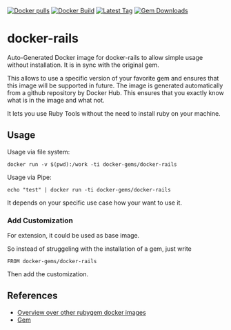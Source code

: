 [![Docker pulls](https://img.shields.io/docker/pulls/rubygem/docker-rails.svg)](https://hub.docker.com/r/rubygem/docker-rails/)
[![Docker Build](https://img.shields.io/docker/automated/rubygem/docker-rails.svg)](https://hub.docker.com/r/rubygem/docker-rails/)
[![Latest Tag](https://img.shields.io/github/tag/docker-rubygem/docker-rails.svg)](https://hub.docker.com/r/rubygem/docker-rails/)
[![Gem Downloads](https://img.shields.io/gem/dt/docker-rails.svg)](https://rubygems.org/gems/docker-rails/)
# docker-rails

Auto-Generated Docker image for docker-rails to allow simple usage without installation.
It is in sync with the original gem.

This allows to use a specific version of your favorite gem and ensures that this image will be supported in future.
The image is generated automatically from a github repository by Docker Hub.
This ensures that you exactly know what is in the image and what not.

It lets you use Ruby Tools without the need to install ruby on your machine.

## Usage

Usage via file system:

`docker run -v $(pwd):/work -ti docker-gems/docker-rails`

Usage via Pipe:

`echo "test" | docker run -ti docker-gems/docker-rails`

It depends on your specific use case how your want to use it.

### Add Customization

For extension, it could be used as base image.

So instead of struggeling with the installation of a gem, just write

`FROM docker-gems/docker-rails`

Then add the customization.

## References

 - [Overview over other rubygem docker images](https://github.com/thinkbot/docker-rubygem)
 - [Gem](https://rubygems.org/gems/docker-rails/)
